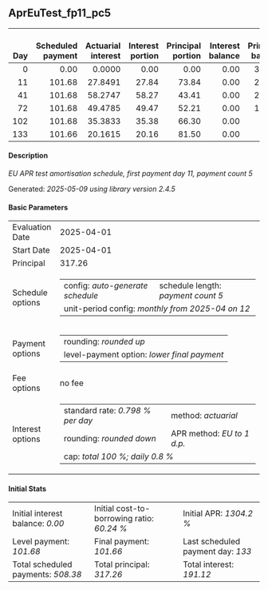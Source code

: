 <h2>AprEuTest_fp11_pc5</h2>
<table>
    <thead style="vertical-align: bottom;">
        <th style="text-align: right;">Day</th>
        <th style="text-align: right;">Scheduled payment</th>
        <th style="text-align: right;">Actuarial interest</th>
        <th style="text-align: right;">Interest portion</th>
        <th style="text-align: right;">Principal portion</th>
        <th style="text-align: right;">Interest balance</th>
        <th style="text-align: right;">Principal balance</th>
        <th style="text-align: right;">Total actuarial interest</th>
        <th style="text-align: right;">Total interest</th>
        <th style="text-align: right;">Total principal</th>
    </thead>
    <tr style="text-align: right;">
        <td class="ci00">0</td>
        <td class="ci01" style="white-space: nowrap;">0.00</td>
        <td class="ci02">0.0000</td>
        <td class="ci03">0.00</td>
        <td class="ci04">0.00</td>
        <td class="ci05">0.00</td>
        <td class="ci06">317.26</td>
        <td class="ci07">0.0000</td>
        <td class="ci08">0.00</td>
        <td class="ci09">0.00</td>
    </tr>
    <tr style="text-align: right;">
        <td class="ci00">11</td>
        <td class="ci01" style="white-space: nowrap;">101.68</td>
        <td class="ci02">27.8491</td>
        <td class="ci03">27.84</td>
        <td class="ci04">73.84</td>
        <td class="ci05">0.00</td>
        <td class="ci06">243.42</td>
        <td class="ci07">27.8491</td>
        <td class="ci08">27.84</td>
        <td class="ci09">73.84</td>
    </tr>
    <tr style="text-align: right;">
        <td class="ci00">41</td>
        <td class="ci01" style="white-space: nowrap;">101.68</td>
        <td class="ci02">58.2747</td>
        <td class="ci03">58.27</td>
        <td class="ci04">43.41</td>
        <td class="ci05">0.00</td>
        <td class="ci06">200.01</td>
        <td class="ci07">86.1238</td>
        <td class="ci08">86.11</td>
        <td class="ci09">117.25</td>
    </tr>
    <tr style="text-align: right;">
        <td class="ci00">72</td>
        <td class="ci01" style="white-space: nowrap;">101.68</td>
        <td class="ci02">49.4785</td>
        <td class="ci03">49.47</td>
        <td class="ci04">52.21</td>
        <td class="ci05">0.00</td>
        <td class="ci06">147.80</td>
        <td class="ci07">135.6023</td>
        <td class="ci08">135.58</td>
        <td class="ci09">169.46</td>
    </tr>
    <tr style="text-align: right;">
        <td class="ci00">102</td>
        <td class="ci01" style="white-space: nowrap;">101.68</td>
        <td class="ci02">35.3833</td>
        <td class="ci03">35.38</td>
        <td class="ci04">66.30</td>
        <td class="ci05">0.00</td>
        <td class="ci06">81.50</td>
        <td class="ci07">170.9856</td>
        <td class="ci08">170.96</td>
        <td class="ci09">235.76</td>
    </tr>
    <tr style="text-align: right;">
        <td class="ci00">133</td>
        <td class="ci01" style="white-space: nowrap;">101.66</td>
        <td class="ci02">20.1615</td>
        <td class="ci03">20.16</td>
        <td class="ci04">81.50</td>
        <td class="ci05">0.00</td>
        <td class="ci06">0.00</td>
        <td class="ci07">191.1471</td>
        <td class="ci08">191.12</td>
        <td class="ci09">317.26</td>
    </tr>
</table>
<h4>Description</h4>
<p><i>EU APR test amortisation schedule, first payment day 11, payment count 5</i></p>
<p>Generated: <i>2025-05-09 using library version 2.4.5</i></p>
<h4>Basic Parameters</h4>
<table>
    <tr>
        <td>Evaluation Date</td>
        <td>2025-04-01</td>
    </tr>
    <tr>
        <td>Start Date</td>
        <td>2025-04-01</td>
    </tr>
    <tr>
        <td>Principal</td>
        <td>317.26</td>
    </tr>
    <tr>
        <td>Schedule options</td>
        <td>
            <table>
                <tr>
                    <td>config: <i>auto-generate schedule</i></td>
                    <td>schedule length: <i><i>payment count</i> 5</i></td>
                </tr>
                <tr>
                    <td colspan="2" style="white-space: nowrap;">unit-period config: <i>monthly from 2025-04 on 12</i></td>
                </tr>
            </table>
        </td>
    </tr>
    <tr>
        <td>Payment options</td>
        <td>
            <table>
                <tr>
                    <td>rounding: <i>rounded up</i></td>
                </tr>
                <tr>
                    <td>level-payment option: <i>lower&nbsp;final&nbsp;payment</i></td>
                </tr>
            </table>
        </td>
    </tr>
    <tr>
        <td>Fee options</td>
        <td>no fee
        </td>
    </tr>
    <tr>
        <td>Interest options</td>
        <td>
            <table>
                <tr>
                    <td>standard rate: <i>0.798 % per day</i></td>
                    <td>method: <i>actuarial</i></td>
                </tr>
                <tr>
                    <td>rounding: <i>rounded down</i></td>
                    <td>APR method: <i>EU to 1 d.p.</i></td>
                </tr>
                <tr>
                    <td colspan="2">cap: <i>total 100 %; daily 0.8 %</td>
                </tr>
            </table>
        </td>
    </tr>
</table>
<h4>Initial Stats</h4>
<table>
    <tr>
        <td>Initial interest balance: <i>0.00</i></td>
        <td>Initial cost-to-borrowing ratio: <i>60.24 %</i></td>
        <td>Initial APR: <i>1304.2 %</i></td>
    </tr>
    <tr>
        <td>Level payment: <i>101.68</i></td>
        <td>Final payment: <i>101.66</i></td>
        <td>Last scheduled payment day: <i>133</i></td>
    </tr>
    <tr>
        <td>Total scheduled payments: <i>508.38</i></td>
        <td>Total principal: <i>317.26</i></td>
        <td>Total interest: <i>191.12</i></td>
    </tr>
</table>